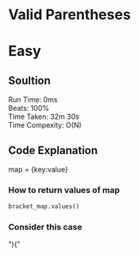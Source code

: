 Valid Parentheses
=========
# Easy
## Soultion
Run Time: 0ms      
Beats: 100%      
Time Taken: 32m 30s      
Time Compexity: O(N)  

## Code Explanation
map = {key:value}  
### How to return values of map
```python
bracket_map.values()
```

### Consider this case
"){"  
